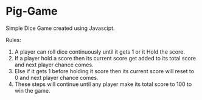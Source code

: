 # Pig-Game
Simple Dice Game created using Javascipt.

Rules:
1. A player can roll dice continuously until it gets 1 or it Hold the score.
2. If a player hold a score then its current score get added to its total score and next player chance comes.
3. Else if it gets 1 before holding it score then its current score will reset to 0 and next player chance comes.
4. These steps will continue until any player make its total score to 100 to win the game. 
